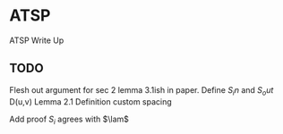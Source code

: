 # ATSP
ATSP Write Up

## TODO
Flesh out argument for sec 2 lemma 3.1ish in paper.
Define $S_in$ and $S_out$
D(u,v)
Lemma 2.1
Definition custom spacing

Add proof $S_i$ agrees with $\lam$